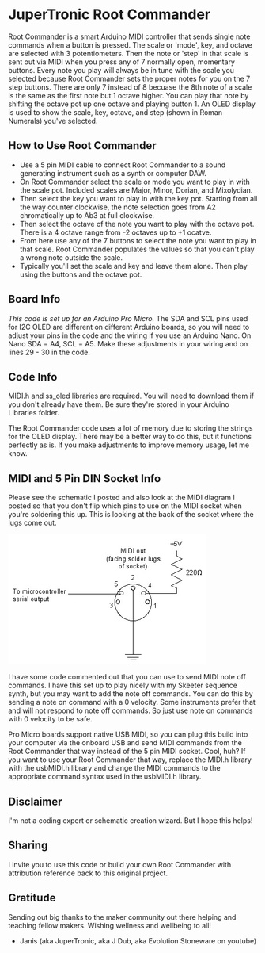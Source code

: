 # JuperTronic Root Commander
Root Commander is a smart Arduino MIDI controller that sends single note commands when a button is pressed. The scale or 'mode', key, and octave are selected with 3 potentiometers. Then the note or 'step' in that scale is sent out via MIDI when you press any of 7 normally open, momentary buttons. Every note you play will always be in tune with the scale you selected because Root Commander sets the proper notes for you on the 7 step buttons. There are only 7 instead of 8 becuase the 8th note of a scale is the same as the first note but 1 octave higher. You can play that note by shifting the octave pot up one octave and playing button 1. An OLED display is used to show the scale, key, octave, and step (shown in Roman Numerals) you've selected. 

## How to Use Root Commander
- Use a 5 pin MIDI cable to connect Root Commander to a sound generating instrument such as a synth or computer DAW.
- On Root Commander select the scale or mode you want to play in with the scale pot. Included scales are Major, Minor, Dorian, and Mixolydian.
- Then select the key you want to play in with the key pot. Starting from all the way counter clockwise, the note selection goes from A2 chromatically up to Ab3 at full clockwise.
- Then select the octave of the note you want to play with the octave pot. There is a 4 octave range from -2 octaves up to +1 ocatve.
- From here use any of the 7 buttons to select the note you want to play in that scale. Root Commander populates the values so that you can't play a wrong note outside the scale.
- Typically you'll set the scale and key and leave them alone. Then play using the buttons and the octave pot. 

## Board Info
_This code is set up for an Arduino Pro Micro._ The SDA and SCL pins used for I2C OLED are different on different Arduino boards, so you will need to adjust your pins in the code and the wiring if you use an Arduino Nano. On Nano SDA = A4, SCL = A5. Make these adjustments in your wiring and on lines 29 - 30 in the code.

## Code Info
MIDI.h and ss_oled libraries are required. You will need to download them if you don't already have them. Be sure they're stored in your Arduino Libraries folder.

The Root Commander code uses a lot of memory due to storing the strings for the OLED display. There may be a better way to do this, but it functions perfectly as is. If you make adjustments to improve memory usage, let me know. 

## MIDI and 5 Pin DIN Socket Info
Please see the schematic I posted and also look at the MIDI diagram I posted so that you don't flip which pins to use on the MIDI socket when you're soldering this up. This is looking at the back of the socket where the lugs come out. 

![MIDI](https://github.com/JuperTronic/Jupertronic_Root_Commander/blob/main/midi_hardware.jpg)

I have some code commented out that you can use to send MIDI note off commands. I have this set up to play nicely with my Skeeter sequence synth, but you may want to add the note off commands. You can do this by sending a note on command with a 0 velocity. Some instruments prefer that and will not respond to note off commands. So just use note on commands with 0 velocity to be safe.

Pro Micro boards support native USB MIDI, so you can plug this build into your computer via the onboard USB and send MIDI commands from the Root Commander that way instead of the 5 pin MIDI socket. Cool, huh? If you want to use your Root Commander that way, replace the MIDI.h library with the usbMIDI.h library and change the MIDI commands to the appropriate command syntax used in the usbMIDI.h library. 

## Disclaimer
I'm not a coding expert or schematic creation wizard. But I hope this helps!

## Sharing
I invite you to use this code or build your own Root Commander with attribution reference back to this original project.

## Gratitude
Sending out big thanks to the maker community out there helping and teaching fellow makers. 
Wishing wellness and wellbeing to all!
- Janis (aka JuperTronic, aka J Dub, aka Evolution Stoneware on youtube) 
